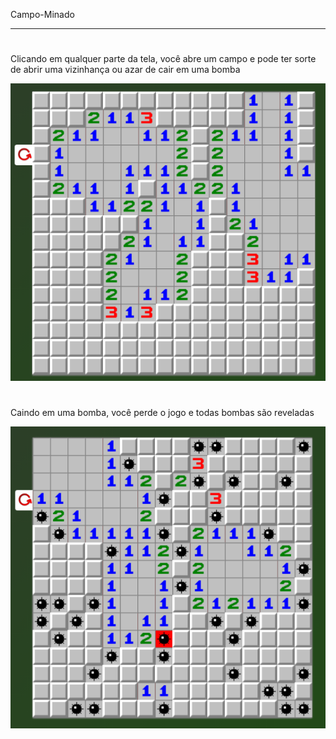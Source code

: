 Campo-Minado
***

#
Clicando em qualquer parte da tela, você abre um campo e pode ter sorte
de abrir uma vizinhança ou azar de cair em uma bomba

<div align="center">
<img  src="assets/img/familias.png"><br>
</div>


#
Caindo em uma bomba, você perde o jogo e todas bombas são reveladas

<div align="center">
<img  src="assets/img/mina.png"><br>
</div>
